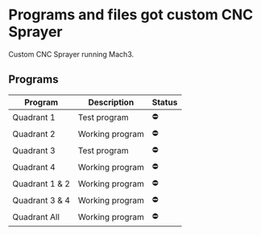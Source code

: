 # Programs and files got custom CNC Sprayer

Custom CNC Sprayer running Mach3.

## Programs

| Program        | Description     | Status |
| -------------- | --------------- | ------ |
| Quadrant 1     | Test program    | ⛔     |
| Quadrant 2     | Working program | ⛔     |
| Quadrant 3     | Test program    | ⛔     |
| Quadrant 4     | Working program | ⛔     |
| Quadrant 1 & 2 | Working program | ⛔     |
| Quadrant 3 & 4 | Working program | ⛔     |
| Quadrant All   | Working program | ⛔     |
